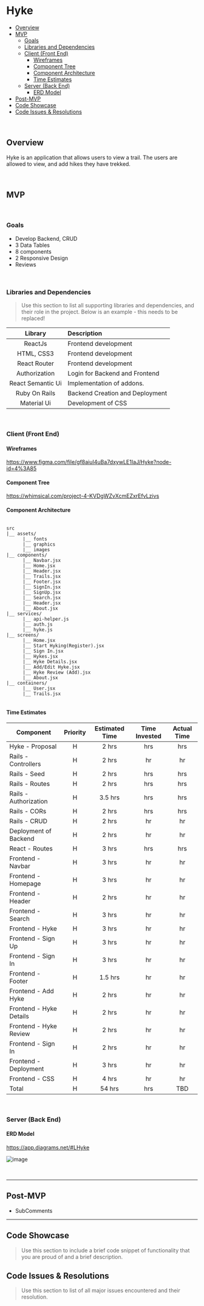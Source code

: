 # Hyke

- [Overview](#overview)
- [MVP](#mvp)
  - [Goals](#goals)
  - [Libraries and Dependencies](#libraries-and-dependencies)
  - [Client (Front End)](#client-front-end)
    - [Wireframes](#wireframes)
    - [Component Tree](#component-tree)
    - [Component Architecture](#component-architecture)
    - [Time Estimates](#time-estimates)
  - [Server (Back End)](#server-back-end)
    - [ERD Model](#erd-model)
- [Post-MVP](#post-mvp)
- [Code Showcase](#code-showcase)
- [Code Issues & Resolutions](#code-issues--resolutions)

<br>

## Overview

Hyke is an application that allows users to view a trail. The users are allowed to view, and add hikes they have trekked. 


<br>

## MVP

<br>

### Goals

- Develop Backend, CRUD
- 3 Data Tables
- 8 components
- 2 Responsive Design
- Reviews



<br>

### Libraries and Dependencies

> Use this section to list all supporting libraries and dependencies, and their role in the project. Below is an example - this needs to be replaced!

|     Library      | Description                                |
| :--------------: | :----------------------------------------- |
|      ReactJs       | Frontend development  |
|      HTML, CSS3       | Frontend development  |
|   React Router   | Frontend development |
|   Authorization  | Login for Backend and Frontend |
| React Semantic Ui | Implementation of addons. |
|    Ruby On Rails      | Backend Creation and Deployment |
|  Material Ui  | Development of CSS |


<br>

### Client (Front End)

#### Wireframes

https://www.figma.com/file/gf8aiuI4uBa7dxywLE1IaJ/Hyke?node-id=4%3A85


#### Component Tree

https://whimsical.com/project-4-KVDgWZvXcmEZxrEfvLzivs

#### Component Architecture

``` structure

src
|__ assets/
      |__ fonts
      |__ graphics
      |__ images 
|__ components/
      |__ Navbar.jsx
      |__ Home.jsx
      |__ Header.jsx
      |__ Trails.jsx
      |__ Footer.jsx
      |__ SignIn.jsx
      |__ SignUp.jsx
      |__ Search.jsx
      |__ Header.jsx
      |__ About.jsx
|__ services/
      |__ api-helper.js
      |__ auth.js
      |__ hyke.js
|__ screens/
      |__ Home.jsx
      |__ Start Hyking(Register).jsx
      |__ Sign In.jsx
      |__ Hykes.jsx
      |__ Hyke Details.jsx
      |__ Add/Edit Hyke.jsx
      |__ Hyke Review (Add).jsx
      |__ About.jsx
|__ containers/
      |__ User.jsx
      |__ Trails.jsx
      

```

#### Time Estimates

> 

| Component                 | Priority | Estimated Time | Time Invested | Actual Time |
| ------------------------- | :------: | :------------: | :-----------: | :---------: |
| Hyke - Proposal                  |    H     |      2 hrs      |     hrs      |    hrs     |
| Rails - Controllers           |    H     |      2 hrs      |      hr      |     hr     |
| Rails - Seed      |    H     |      2 hrs      |     hrs      |    hrs     |
| Rails - Routes      |    H     |      2 hrs      |     hrs      |    hrs     |
| Rails - Authorization      |    H     |      3.5 hrs      |     hrs      |    hrs     |
| Rails - CORs        |    H     |      2 hrs      |     hrs      |    hrs     |
| Rails - CRUD        |    H     |      2 hrs      |      hr      |     hr     |
| Deployment of Backend        |    H     |      2 hrs      |      hr      |     hr     |
| React - Routes |    H     |      3 hrs      |     hrs      |   hrs     |
| Frontend - Navbar |    H     |      3 hrs      |      hr      |     hr     |
| Frontend - Homepage |    H     |      3 hrs      |      hr      |     hr     |
| Frontend - Header |    H     |      2 hrs      |      hr      |     hr     |
| Frontend - Search |    H     |      3 hrs      |      hr      |     hr     |
| Frontend - Hyke |    H     |       3 hrs      |      hr      |     hr     |
| Frontend - Sign Up |    H     |      3 hrs      |      hr      |     hr     |
| Frontend - Sign In |    H     |      3 hrs      |      hr      |     hr     |
| Frontend - Footer |    H     |      1.5 hrs      |      hr      |     hr     |
| Frontend - Add Hyke |    H     |      2 hrs      |      hr      |     hr     |
| Frontend - Hyke Details |    H     |      2 hrs      |      hr      |     hr     |
| Frontend - Hyke Review |    H     |      2 hrs      |      hr      |     hr     |
| Frontend - Sign In |    H     |      2 hrs      |      hr      |     hr     |
| Frontend - Deployment |    H     |     3 hrs      |      hr      |     hr     |
| Frontend - CSS |    H     |      4 hrs      |      hr      |     hr     |
| Total                     |    H     |    54 hrs     |     hrs     |    TBD    |

<br>

### Server (Back End)

#### ERD Model

https://app.diagrams.net/#LHyke

![image](https://user-images.githubusercontent.com/78383071/116000176-f2ff4500-a5a3-11eb-88cc-79d9d8f2fcd6.png)

<br>

***

## Post-MVP

 - SubComments

***

## Code Showcase

> Use this section to include a brief code snippet of functionality that you are proud of and a brief description.

## Code Issues & Resolutions

> Use this section to list of all major issues encountered and their resolution.
